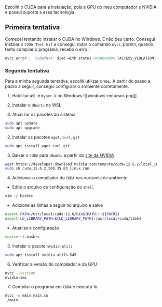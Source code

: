 
Escolhi o CUDA para a instalação, pois a GPU do meu computador é NVIDIA e possui suporte a essa tecnologia.
## Primeira tentativa

Comecei tentando instalar o CUDA no Windows. E não deu certo. Consegui instalar o `CUDA Tool-kit` e consegui rodar o comando `nvcc`, porém, quando tento compilar o programa, recebo o erro :

```powershell
nvcc error : 'cudafe++' died with status 0xC0000005 (ACCESS_VIOLATION)
```

### Segunda tentativa

Para a minha segunda tentativa, escolhi utilizar o `WSL`. A partir do passo a passo a seguir, consegui configurar o ambiente corretamente.

1. Habilitar `WSL` e `Hyper-V` no Windows
![[windows-recursos.png]]

2. Instalar o `Ubuntu` no WSL

3. Atualizar os pacotes do sistema
```bash
sudo apt update
sudo apt upgrade
```

2. Instalar os pacotes `wget`, `curl`, `git`
```bash
sudo apt install wget curl git
```

3. Baixar o `CUDA` para `Ubuntu` a partir do [site da NVIDIA](https://developer.nvidia.com/cuda-downloads)
```bash
wget https://developer.download.nvidia.com/compute/cuda/12.6.2/local_installers/cuda_12.6.2_560.35.03_linux.run
sudo sh cuda_12.6.2_560.35.03_linux.run
```

4. Adicionar o compilador do `CUDA` nas variáveis de ambiente

- Edite o arquivo de configuração do `shell`
```bash
vim ~/.bashrc
```

 - Adicione as linhas a seguir no arquivo e salve
```bash
export PATH=/usr/local/cuda-12.6/bin${PATH:+:${PATH}}
export LD_LIBRARY_PATH=${LD_LIBRARY_PATH}:/usr/local/cuda/lib64
```

- Atualize a configuração
```bash
source ~/.bashrc
```

5. Instalar o pacote `nvidia-utils`
```bash
sudo apt install nvidia-utils-545
```

6. Verificar a versão do compilador e da GPU
```bash
nvcc --version
nvidia-smi
```

7. Compilar o programa em  `CUDA` e executá-lo
```bash
nvcc -o main main.cu
./main
```